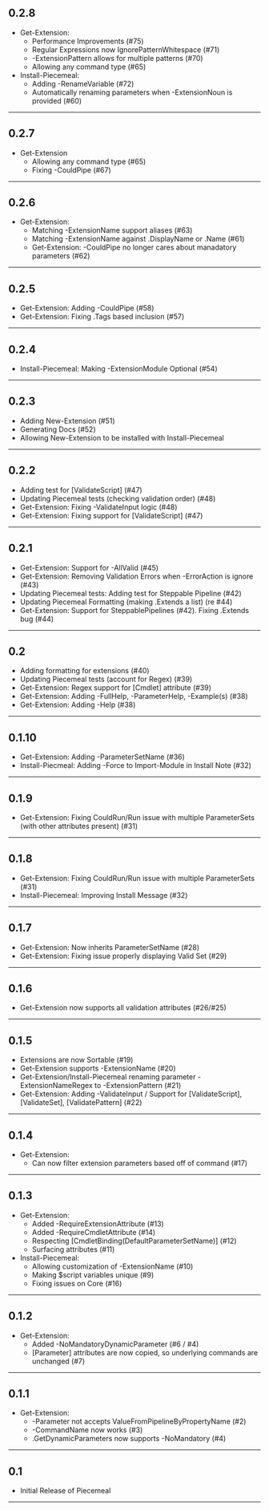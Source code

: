 ﻿## 0.2.8
* Get-Extension:  
  * Performance Improvements (#75)
  * Regular Expressions now IgnorePatternWhitespace (#71)
  * -ExtensionPattern allows for multiple patterns (#70)
  * Allowing any command type (#65)
* Install-Piecemeal:
  * Adding -RenameVariable (#72)
  * Automatically renaming parameters when -ExtensionNoun is provided (#60) 
---

## 0.2.7
* Get-Extension
  * Allowing any command type (#65)
  * Fixing -CouldPipe (#67)
---

## 0.2.6
* Get-Extension:
  * Matching -ExtensionName support aliases (#63)
  * Matching -ExtensionName against .DisplayName or .Name (#61)
  * Get-Extension:  -CouldPipe no longer cares about manadatory parameters (#62)
---

## 0.2.5
* Get-Extension:  Adding -CouldPipe (#58)
* Get-Extension:  Fixing .Tags based inclusion (#57)
---

## 0.2.4
* Install-Piecemeal:  Making -ExtensionModule Optional (#54)
---

## 0.2.3
* Adding New-Extension (#51)
* Generating Docs (#52)
* Allowing New-Extension to be installed with Install-Piecemeal
---

## 0.2.2
* Adding test for [ValidateScript] (#47)
* Updating Piecemeal tests (checking validation order) (#48)
* Get-Extension:  Fixing -ValidateInput logic (#48)
* Get-Extension:  Fixing support for [ValidateScript] (#47)
---

## 0.2.1
* Get-Extension:  Support for -AllValid (#45)
* Get-Extension:  Removing Validation Errors when -ErrorAction is ignore (#43)
* Updating Piecemeal tests: Adding test for Steppable Pipeline (#42)
* Updating Piecemeal Formatting (making .Extends a list) (re #44)
* Get-Extension:  Support for SteppablePipelines (#42).  Fixing .Extends bug (#44)
---

## 0.2
* Adding formatting for extensions (#40)
* Updating Piecemeal tests (account for Regex) (#39)
* Get-Extension:  Regex support for [Cmdlet] attribute (#39)
* Get-Extension:  Adding -FullHelp, -ParameterHelp, -Example(s) (#38)
* Get-Extension:  Adding -Help (#38)
---

## 0.1.10
* Get-Extension:  Adding -ParameterSetName (#36)
* Install-Piecmeal:  Adding -Force to Import-Module in Install Note (#32)
---

## 0.1.9
* Get-Extension: Fixing CouldRun/Run issue with multiple ParameterSets (with other attributes present) (#31)
---

## 0.1.8
* Get-Extension: Fixing CouldRun/Run issue with multiple ParameterSets (#31)
* Install-Piecemeal: Improving Install Message (#32)
---

## 0.1.7
* Get-Extension: Now inherits ParameterSetName (#28)
* Get-Extension: Fixing issue properly displaying Valid Set (#29)
---

## 0.1.6
* Get-Extension now supports all validation attributes (#26/#25)
---

## 0.1.5
* Extensions are now Sortable (#19)
* Get-Extension supports -ExtensionName (#20)
* Get-Extension/Install-Piecemeal renaming parameter -ExtensionNameRegex to -ExtensionPattern (#21)
* Get-Extension:  Adding -ValidateInput / Support for [ValidateScript], [ValidateSet], [ValidatePattern] (#22)
---
## 0.1.4
* Get-Extension:
  * Can now filter extension parameters based off of command (#17)
---

## 0.1.3
* Get-Extension:
  * Added -RequireExtensionAttribute (#13)
  * Added -RequireCmdletAttribute (#14)
  * Respecting [CmdletBinding(DefaultParameterSetName)] (#12)
  * Surfacing attributes (#11)
* Install-Piecemeal:
  * Allowing customization of -ExtensionName (#10)
  * Making $script variables unique (#9)
  * Fixing issues on Core (#16)
---
## 0.1.2
* Get-Extension:
  * Added -NoMandatoryDynamicParameter (#6 / #4)
  * [Parameter] attributes are now copied, so underlying commands are unchanged (#7)
---
## 0.1.1
* Get-Extension:
  * -Parameter not accepts ValueFromPipelineByPropertyName (#2)
  * -CommandName now works (#3)
  * .GetDynamicParameters now supports -NoMandatory (#4)
---
## 0.1
* Initial Release of Piecemeal
---